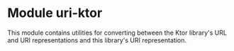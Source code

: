 # Module uri-ktor

This module contains utilities for converting between the Ktor library's URL and URI representations and this library's
URI representation.
